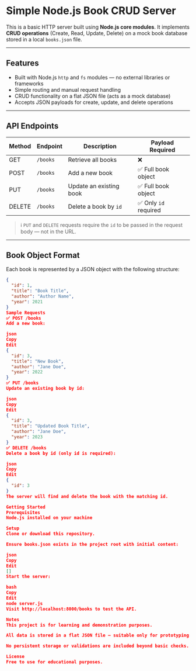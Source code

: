 # Simple Node.js Book CRUD Server

This is a basic HTTP server built using **Node.js core modules**. It implements **CRUD operations** (Create, Read, Update, Delete) on a mock book database stored in a local `books.json` file.

---

## Features

- Built with Node.js `http` and `fs` modules — no external libraries or frameworks
- Simple routing and manual request handling
- CRUD functionality on a flat JSON file (acts as a mock database)
- Accepts JSON payloads for create, update, and delete operations

---

## API Endpoints

| Method | Endpoint   | Description              | Payload Required      |
|--------|------------|--------------------------|------------------------|
| GET    | `/books`   | Retrieve all books       | ❌                     |
| POST   | `/books`   | Add a new book           | ✅ Full book object    |
| PUT    | `/books`   | Update an existing book  | ✅ Full book object    |
| DELETE | `/books`   | Delete a book by `id`    | ✅ Only `id` required  |

> ℹ️ `PUT` and `DELETE` requests require the `id` to be passed in the request body — not in the URL.

---

## Book Object Format

Each book is represented by a JSON object with the following structure:

```json
{
  "id": 1,
  "title": "Book Title",
  "author": "Author Name",
  "year": 2021
}
Sample Requests
✅ POST /books
Add a new book:

json
Copy
Edit
{
  "id": 3,
  "title": "New Book",
  "author": "Jane Doe",
  "year": 2022
}
✅ PUT /books
Update an existing book by id:

json
Copy
Edit
{
  "id": 3,
  "title": "Updated Book Title",
  "author": "Jane Doe",
  "year": 2023
}
✅ DELETE /books
Delete a book by id (only id is required):

json
Copy
Edit
{
  "id": 3
}
The server will find and delete the book with the matching id.

Getting Started
Prerequisites
Node.js installed on your machine

Setup
Clone or download this repository.

Ensure books.json exists in the project root with initial content:

json
Copy
Edit
[]
Start the server:

bash
Copy
Edit
node server.js
Visit http://localhost:8000/books to test the API.

Notes
This project is for learning and demonstration purposes.

All data is stored in a flat JSON file — suitable only for prototyping or small demos.

No persistent storage or validations are included beyond basic checks.

License
Free to use for educational purposes.





